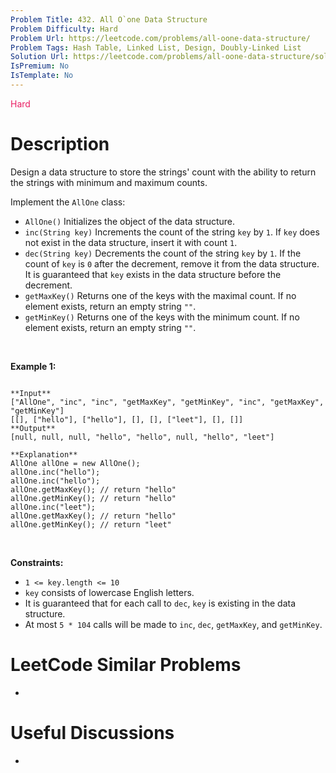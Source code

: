 ```yaml
---
Problem Title: 432. All O`one Data Structure
Problem Difficulty: Hard
Problem Url: https://leetcode.com/problems/all-oone-data-structure/
Problem Tags: Hash Table, Linked List, Design, Doubly-Linked List
Solution Url: https://leetcode.com/problems/all-oone-data-structure/solution/
IsPremium: No
IsTemplate: No
---
```


<span style="color: rgb(233, 30, 99);">Hard</span>

# Description

Design a data structure to store the strings' count with the ability to return the strings with minimum and maximum counts.


Implement the `AllOne` class:


* `AllOne()` Initializes the object of the data structure.
* `inc(String key)` Increments the count of the string `key` by `1`. If `key` does not exist in the data structure, insert it with count `1`.
* `dec(String key)` Decrements the count of the string `key` by `1`. If the count of `key` is `0` after the decrement, remove it from the data structure. It is guaranteed that `key` exists in the data structure before the decrement.
* `getMaxKey()` Returns one of the keys with the maximal count. If no element exists, return an empty string `""`.
* `getMinKey()` Returns one of the keys with the minimum count. If no element exists, return an empty string `""`.


 


**Example 1:**



```

**Input**
["AllOne", "inc", "inc", "getMaxKey", "getMinKey", "inc", "getMaxKey", "getMinKey"]
[[], ["hello"], ["hello"], [], [], ["leet"], [], []]
**Output**
[null, null, null, "hello", "hello", null, "hello", "leet"]

**Explanation**
AllOne allOne = new AllOne();
allOne.inc("hello");
allOne.inc("hello");
allOne.getMaxKey(); // return "hello"
allOne.getMinKey(); // return "hello"
allOne.inc("leet");
allOne.getMaxKey(); // return "hello"
allOne.getMinKey(); // return "leet"

```

 


**Constraints:**


* `1 <= key.length <= 10`
* `key` consists of lowercase English letters.
* It is guaranteed that for each call to `dec`, `key` is existing in the data structure.
* At most `5 * 104` calls will be made to `inc`, `dec`, `getMaxKey`, and `getMinKey`.




# LeetCode Similar Problems

- []()

# Useful Discussions

- []()
